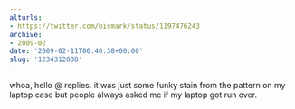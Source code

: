 ```yaml
---
alturls:
- https://twitter.com/bismark/status/1197476243
archive:
- 2009-02
date: '2009-02-11T00:40:38+00:00'
slug: '1234312838'
---
```


whoa, hello @ replies. it was just some funky stain from the pattern on my laptop case but people always asked me if my laptop got run over.

